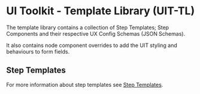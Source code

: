 # UI Toolkit - Template Library (UIT-TL)

The template library contains a collection of Step Templates; Step Components and their respective UX Config Schemas (JSON Schemas).

It also contains node component overrides to add the UIT styling and behaviours to form fields.

## Step Templates

For more information about step templates see [Step Templates](../hb-client/docs/STEP_TEMPLATES.md).

